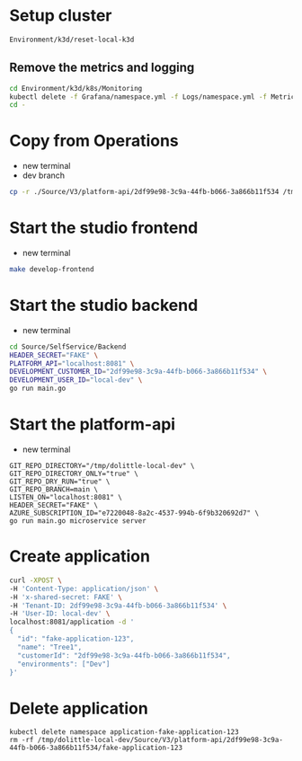 
# Setup cluster
```sh
Environment/k3d/reset-local-k3d
```

## Remove the metrics and logging
```sh
cd Environment/k3d/k8s/Monitoring
kubectl delete -f Grafana/namespace.yml -f Logs/namespace.yml -f Metrics/namespace.yml
cd -
```

# Copy from Operations
- new terminal
- dev  branch
```sh
cp -r ./Source/V3/platform-api/2df99e98-3c9a-44fb-b066-3a866b11f534 /tmp/dolittle-local-dev/Source/V3/platform-api
```

# Start the studio frontend
- new terminal
```sh
make develop-frontend
```

# Start the studio backend
- new terminal
```sh
cd Source/SelfService/Backend
HEADER_SECRET="FAKE" \
PLATFORM_API="localhost:8081" \
DEVELOPMENT_CUSTOMER_ID="2df99e98-3c9a-44fb-b066-3a866b11f534" \
DEVELOPMENT_USER_ID="local-dev" \
go run main.go
```

# Start the platform-api
- new terminal
```ssh
GIT_REPO_DIRECTORY="/tmp/dolittle-local-dev" \
GIT_REPO_DIRECTORY_ONLY="true" \
GIT_REPO_DRY_RUN="true" \
GIT_REPO_BRANCH=main \
LISTEN_ON="localhost:8081" \
HEADER_SECRET="FAKE" \
AZURE_SUBSCRIPTION_ID="e7220048-8a2c-4537-994b-6f9b320692d7" \
go run main.go microservice server
```

# Create application
```sh
curl -XPOST \
-H 'Content-Type: application/json' \
-H 'x-shared-secret: FAKE' \
-H 'Tenant-ID: 2df99e98-3c9a-44fb-b066-3a866b11f534' \
-H 'User-ID: local-dev' \
localhost:8081/application -d '
{
  "id": "fake-application-123",
  "name": "Tree1",
  "customerId": "2df99e98-3c9a-44fb-b066-3a866b11f534",
  "environments": ["Dev"]
}'
```

# Delete application
```
kubectl delete namespace application-fake-application-123
rm -rf /tmp/dolittle-local-dev/Source/V3/platform-api/2df99e98-3c9a-44fb-b066-3a866b11f534/fake-application-123
```
